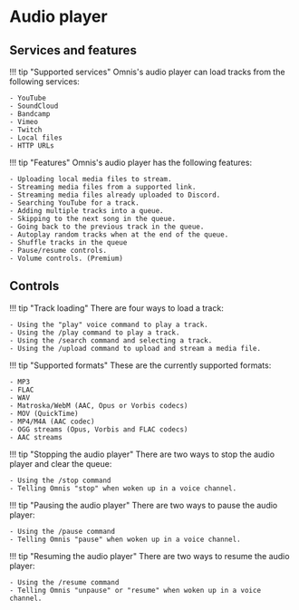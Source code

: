 # **Audio player**

## **Services and features**

!!! tip "Supported services"
	Omnis's audio player can load tracks from the following services:
	
	- YouTube
	- SoundCloud
	- Bandcamp
	- Vimeo
	- Twitch
	- Local files
	- HTTP URLs

!!! tip "Features"
	Omnis's audio player has the following features:
	
	- Uploading local media files to stream.
	- Streaming media files from a supported link.
	- Streaming media files already uploaded to Discord.
	- Searching YouTube for a track.
	- Adding multiple tracks into a queue.
	- Skipping to the next song in the queue.
	- Going back to the previous track in the queue.
	- Autoplay random tracks when at the end of the queue.
	- Shuffle tracks in the queue
	- Pause/resume controls.
	- Volume controls. (Premium)
	
## **Controls**

!!! tip "Track loading"
	There are four ways to load a track:
	
	- Using the "play" voice command to play a track.
	- Using the /play command to play a track.
	- Using the /search command and selecting a track.
	- Using the /upload command to upload and stream a media file.
	
!!! tip "Supported formats"
	These are the currently supported formats:
	
	- MP3
	- FLAC
	- WAV
	- Matroska/WebM (AAC, Opus or Vorbis codecs)
	- MOV (QuickTime)
	- MP4/M4A (AAC codec)
	- OGG streams (Opus, Vorbis and FLAC codecs)
	- AAC streams
	
!!! tip "Stopping the audio player"
	There are two ways to stop the audio player and clear the queue:
	
	- Using the /stop command
	- Telling Omnis "stop" when woken up in a voice channel.
	
!!! tip "Pausing the audio player"
	There are two ways to pause the audio player:
	
	- Using the /pause command
	- Telling Omnis "pause" when woken up in a voice channel.
	
!!! tip "Resuming the audio player"
	There are two ways to resume the audio player:
	
	- Using the /resume command
	- Telling Omnis "unpause" or "resume" when woken up in a voice channel.